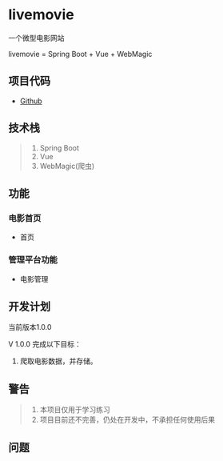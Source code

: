 # livemovie

一个微型电影网站

livemovie = Spring Boot + Vue + WebMagic

## 项目代码

* [Github](https://github.com/BingegeIs/livemovie)


## 技术栈

> 1. Spring Boot
> 2. Vue
> 3. WebMagic(爬虫)

## 功能

### 电影首页

* 首页

### 管理平台功能

* 电影管理


## 开发计划

当前版本1.0.0

V 1.0.0 完成以下目标：

1. 爬取电影数据，并存储。

## 警告

> 1. 本项目仅用于学习练习
> 2. 项目目前还不完善，仍处在开发中，不承担任何使用后果

## 问题

